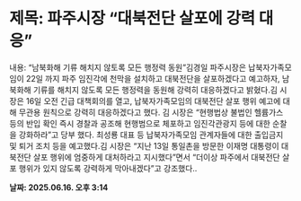 # **제목: 파주시장 “대북전단 살포에 강력 대응”**

  내용: “남북화해 기류 해치지 않토록 모든 행정력 동원”김경일 파주시장은 납북자가족모임이 22일 까지 파주 임진각에 천막을 설치하고 대북전단을 살포하겠다고 예고하자, 남북화해 기류를 해치지 않도록 모든 행정력을 동원해 강력히 대응하겠다고 밝혔다.김 시장은 16일 오전 긴급 대책회의를 열고, 납북자가족모임의 대북전단 살포 행위 예고에 대해 무관용 원칙으로 강력히 대응하겠다고 했다. 김 시장은 “현행법상 불법인 헬륨가스 등의 반입 확인 즉시 경찰과 공조해 현행범으로 체포하고 임진각관광지 등에 대한 순찰을 강화하라”고 당부 했다. 최성룡 대표 등 납북자가족모임 관계자들에 대한 출입금지 및 퇴거 조치 등을 예고했다.김 시장은 “지난 13일 통일촌을 방문한 이재명 대통령이 대북전단 살포 행위에 엄중하게 대처하라고 지시했다”면서 “더이상 파주에서 대북전단 살포 행위가 있지 않도록 강력하게 막아내겠다”고 강조했다..

  **날짜: 2025.06.16. 오후 3:14**